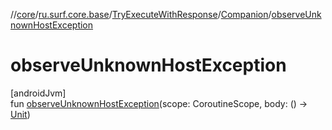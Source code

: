 //[core](../../../../index.md)/[ru.surf.core.base](../../index.md)/[TryExecuteWithResponse](../index.md)/[Companion](index.md)/[observeUnknownHostException](observe-unknown-host-exception.md)

# observeUnknownHostException

[androidJvm]\
fun [observeUnknownHostException](observe-unknown-host-exception.md)(scope: CoroutineScope, body: () -&gt; [Unit](https://kotlinlang.org/api/latest/jvm/stdlib/kotlin/-unit/index.html))
